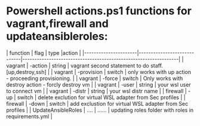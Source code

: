 # Powershell actions.ps1 functions for vagrant,firewall and updateansibleroles:
| function             | flag         | type         |action                                                           |
|----------------------|-----------------------------|-----------------------------------------------------------------|
| vagrant              | -action      |  string      | vagrant second statement to do staff. [up,destroy,ssh]          |
| vagrant              | -provision   |  switch      | only works with up action - proceeding  provisioning.           |
| vagrant              | -force       |  switch      | Only works with destroy action - forcly destroy vm              |
| vagrant              | -user        |  string      | your wsl user to connect vm                                     |
| vagrant              | -distr       |  string      | your wsl distr name                                             |
| firewall             | -up          |  switch      | delete exclution for virtual WSL adapter from Sec profiles      |
| firewall             | -down        |  switch      | add exclustion for   virtual WSL adapter from Sec profiles      |
| UpdateAnsibleRoles   | ....         |  ......      | updating roles folder with roles in requirements.yml            |